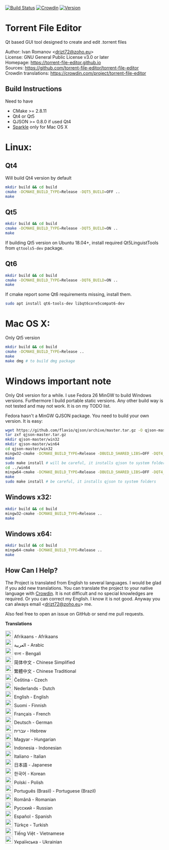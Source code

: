 [![Build Status](https://travis-ci.org/torrent-file-editor/torrent-file-editor.svg?branch=master)](https://travis-ci.org/torrent-file-editor/torrent-file-editor)
[![Crowdin](https://d322cqt584bo4o.cloudfront.net/torrent-file-editor/localized.svg)](https://crowdin.com/project/torrent-file-editor)
[![Version](https://badge.fury.io/gh/torrent-file-editor%2Ftorrent-file-editor.svg)](https://badge.fury.io/gh/torrent-file-editor%2Ftorrent-file-editor)

Torrent File Editor
===================

Qt based GUI tool designed to create and edit .torrent files

Author: Ivan Romanov <[drizt72@zoho.eu](mailto:drizt72@zoho.eu)>  
License: GNU General Public License v3.0 or later  
Homepage: https://torrent-file-editor.github.io  
Sources: https://github.com/torrent-file-editor/torrent-file-editor  
Crowdin translations: https://crowdin.com/project/torrent-file-editor

Build Instructions
------------------

Need to have
 - CMake >= 2.8.11
 - Qt4 or Qt5
 - QJSON >= 0.8.0 if used Qt4
 - [Sparkle](http://sparkle-project.org/) only for Mac OS X

# **Linux:**

## Qt4

Will build Qt4 version by default

```sh
mkdir build && cd build
cmake -DCMAKE_BUILD_TYPE=Release -DQT5_BUILD=OFF ..
make
```

## Qt5

```sh
mkdir build && cd build
cmake -DCMAKE_BUILD_TYPE=Release -DQT5_BUILD=ON ..
make
```

If building Qt5 version on Ubuntu 18.04+, install required Qt5LinguistTools from `qttools5-dev` package.

## Qt6

```sh
mkdir build && cd build
cmake -DCMAKE_BUILD_TYPE=Release -DQT6_BUILD=ON ..
make
```

If cmake report some Qt6 requirements missing, install them.

```sh
sudo apt install qt6-tools-dev libqt6core5compat6-dev
```

# **Mac OS X:**

Only Qt5 version

```sh
mkdir build && cd build
cmake -DCMAKE_BUILD_TYPE=Release ..
make
make dmg # to build dmg package
```

# **Windows important note**

Only Qt4 version for a while.
I use Fedora 26 MinGW to build Windows versions. Furthermore I build
portable static versions. Any other build way is not tested and may
not work. It is on my TODO list.

Fedora hasn't a MinGW QJSON package. You need to build your own version.
It is easy:

```sh
wget https://github.com/flavio/qjson/archive/master.tar.gz -O qjson-master.tar.gz
tar zxf qjson-master.tar.gz
mkdir qjson-master/win32
mkdir qjson-master/win64
cd qjson-master/win32
mingw32-cmake -DCMAKE_BUILD_TYPE=Release -DBUILD_SHARED_LIBS=OFF -DQT4_BUILD=ON  -DQT_INCLUDE_DIRS_NO_SYSTEM=ON -DQT_USE_IMPORTED_TARGETS=OFF ..
make
sudo make install # will be careful, it installs qjson to system folders
cd ../win64
mingw64-cmake -DCMAKE_BUILD_TYPE=Release -DBUILD_SHARED_LIBS=OFF -DQT4_BUILD=ON  -DQT_INCLUDE_DIRS_NO_SYSTEM=ON -DQT_USE_IMPORTED_TARGETS=OFF ..
make
sudo make install # be careful, it installs qjson to system folders
```

## **Windows x32:**

```sh
mkdir build && cd build
mingw32-cmake -DCMAKE_BUILD_TYPE=Release ..
make
```

## **Windows x64:**

```sh
mkdir build && cd build
mingw64-cmake -DCMAKE_BUILD_TYPE=Release ..
make
```

How Can I Help?
---------------

The Project is translated from English to several languages.
I would be glad if you add new translations. You can translate the
project to your native language with [Crowdin](https://crowdin.com/project/torrent-file-editor).
It is not difficult and no special knowledges are required.
Or you can correct my English. I know it is not good. Anyway you can
always email <[drizt72@zoho.eu](mailto:drizt72@zoho.eu)> me.

Also feel free to open an issue on GitHub or send me pull requests.

**Translations**

<img src="https://flagicons.lipis.dev/flags/4x3/za.svg" width="24" height="24">  Afrikaans - Afrikaans  
<img src="https://flagicons.lipis.dev/flags/4x3/sa.svg" width="24" height="24">  العربية - Arabic  
<img src="https://flagicons.lipis.dev/flags/4x3/bd.svg" width="24" height="24">  বাংলা - Bengali  
<img src="https://flagicons.lipis.dev/flags/4x3/cn.svg" width="24" height="24">  简体中文 - Chinese Simplified  
<img src="https://flagicons.lipis.dev/flags/4x3/tw.svg" width="24" height="24">  繁體中文 - Chinese Traditional  
<img src="https://flagicons.lipis.dev/flags/4x3/cz.svg" width="24" height="24">  Čeština - Czech  
<img src="https://flagicons.lipis.dev/flags/4x3/nl.svg" width="24" height="24">  Nederlands - Dutch  
<img src="https://flagicons.lipis.dev/flags/4x3/us.svg" width="24" height="24">  English - English  
<img src="https://flagicons.lipis.dev/flags/4x3/fi.svg" width="24" height="24">  Suomi - Finnish  
<img src="https://flagicons.lipis.dev/flags/4x3/fr.svg" width="24" height="24">  Français - French  
<img src="https://flagicons.lipis.dev/flags/4x3/de.svg" width="24" height="24">  Deutsch - German  
<img src="https://flagicons.lipis.dev/flags/4x3/il.svg" width="24" height="24">  עברית‎ - Hebrew  
<img src="https://flagicons.lipis.dev/flags/4x3/hu.svg" width="24" height="24">  Magyar - Hungarian  
<img src="https://flagicons.lipis.dev/flags/4x3/id.svg" width="24" height="24">  Indonesia - Indonesian  
<img src="https://flagicons.lipis.dev/flags/4x3/it.svg" width="24" height="24">  Italiano - Italian  
<img src="https://flagicons.lipis.dev/flags/4x3/jp.svg" width="24" height="24">  日本語 - Japanese  
<img src="https://flagicons.lipis.dev/flags/4x3/kr.svg" width="24" height="24">  한국어 - Korean  
<img src="https://flagicons.lipis.dev/flags/4x3/pl.svg" width="24" height="24">  Polski - Polish  
<img src="https://flagicons.lipis.dev/flags/4x3/br.svg" width="24" height="24">  Português  (Brasil) - Portuguese (Brazil)  
<img src="https://flagicons.lipis.dev/flags/4x3/ro.svg" width="24" height="24">  Română - Romanian  
<img src="https://flagicons.lipis.dev/flags/4x3/ru.svg" width="24" height="24">  Русский - Russian  
<img src="https://flagicons.lipis.dev/flags/4x3/es.svg" width="24" height="24">  Español - Spanish  
<img src="https://flagicons.lipis.dev/flags/4x3/tr.svg" width="24" height="24">  Türkçe - Turkish  
<img src="https://flagicons.lipis.dev/flags/4x3/vn.svg" width="24" height="24">  Tiếng Việt - Vietnamese  
<img src="https://flagicons.lipis.dev/flags/4x3/ua.svg" width="24" height="24">  Украї́нська - Ukrainian  
